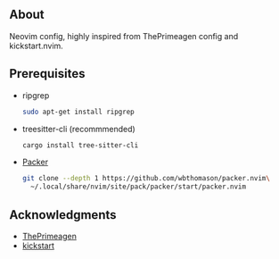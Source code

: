 ## About
Neovim config, highly inspired from ThePrimeagen config and kickstart.nvim.

## Prerequisites

* ripgrep
  ```sh
  sudo apt-get install ripgrep
  ```
* treesitter-cli (recommmended)
  ```sh
  cargo install tree-sitter-cli
  ```
* [Packer](https://github.com/wbthomason/packer.nvim) 
  ```sh
  git clone --depth 1 https://github.com/wbthomason/packer.nvim\
	~/.local/share/nvim/site/pack/packer/start/packer.nvim
  ```

## Acknowledgments

* [ThePrimeagen](https://github.com/ThePrimeagen/init.lua)
* [kickstart](https://github.com/nvim-lua/kickstart.nvim)